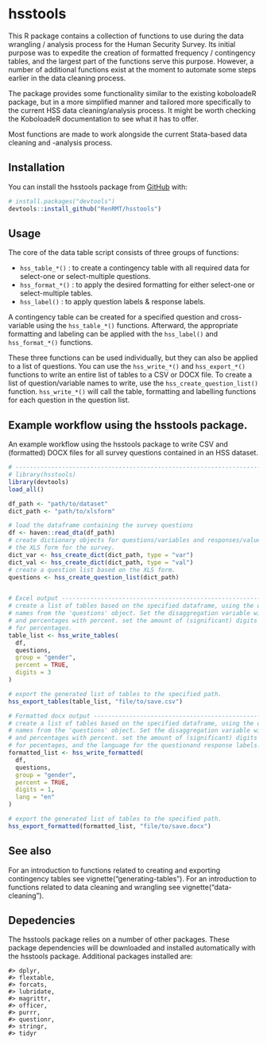 
<!-- README.md is generated from README.Rmd. Please edit that file -->

# hsstools

<!-- badges: start -->
<!-- badges: end -->

This R package contains a collection of functions to use during the data
wrangling / analysis process for the Human Security Survey. Its initial
purpose was to expedite the creation of formatted frequency /
contingency tables, and the largest part of the functions serve this
purpose. However, a number of additional functions exist at the moment
to automate some steps earlier in the data cleaning process.

The package provides some functionality similar to the existing
koboloadeR package, but in a more simplified manner and tailored more
specifically to the current HSS data cleaning/analysis process. It might
be worth checking the KoboloadeR documentation to see what it has to
offer.

Most functions are made to work alongside the current Stata-based data
cleaning and -analysis process.

## Installation

You can install the hsstools package from [GitHub](https://github.com/)
with:

<!-- change github directory to pax-owned account -->

``` r
# install.packages("devtools")
devtools::install_github("RenRMT/hsstools")
```

## Usage

The core of the data table script consists of three groups of functions:

-   `hss_table_*()` : to create a contingency table with all required
    data for select-one or select-multiple questions.
-   `hss_format_*()` : to apply the desired formatting for either
    select-one or select-multiple tables.
-   `hss_label()` : to apply question labels & response labels.

A contingency table can be created for a specified question and
cross-variable using the `hss_table_*()` functions. Afterward, the
appropriate formatting and labeling can be applied with the
`hss_label()` and `hss_format_*()` functions.

These three functions can be used individually, but they can also be
applied to a list of questions. You can use the `hss_write_*()` and
`hss_export_*()` functions to write an entire list of tables to a CSV or
DOCX file. To create a list of question/variable names to write, use the
`hss_create_question_list()` function. `hss_write_*()` will call the
table, formatting and labelling functions for each question in the
question list.

## Example workflow using the hsstools package.

An example workflow using the hsstools package to write CSV and
(formatted) DOCX files for all survey questions contained in an HSS
dataset.

``` r
# -------------------------------------------------------------------------
# library(hsstools)
library(devtools)
load_all()

df_path <- "path/to/dataset"
dict_path <- "path/to/xlsform"

# load the dataframe containing the survey questions
df <- haven::read_dta(df_path)
# create dictionary objects for questions/variables and responses/values based on
# the XLS form for the survey.
dict_var <- hss_create_dict(dict_path, type = "var")
dict_val <- hss_create_dict(dict_path, type = "val")
# create a question list based on the XLS form.
questions <- hss_create_question_list(dict_path)


# Excel output ------------------------------------------------------------
# create a list of tables based on the specified dataframe, using the question 
# names from the 'questions' object. Set the disaggregation variable with group, 
# and percentages with percent. set the amount of (significant) digits to show 
# for percentages.
table_list <- hss_write_tables(
  df,
  questions,
  group = "gender",
  percent = TRUE,
  digits = 3
)

# export the generated list of tables to the specified path.
hss_export_tables(table_list, "file/to/save.csv")

# Formatted docx output ---------------------------------------------------
# create a list of tables based on the specified dataframe, using the question 
# names from the 'questions' object. Set the disaggregation variable with group, 
# and percentages with percent. set the amount of (significant) digits to show 
# for pecentages, and the language for the questionand response labels.
formatted_list <- hss_write_formatted(
  df,
  questions,
  group = "gender",
  percent = TRUE,
  digits = 1,
  lang = "en"
)

# export the generated list of tables to the specified path.
hss_export_formatted(formatted_list, "file/to/save.docx")
```

## See also

For an introduction to functions related to creating and exporting
contingency tables see vignette(“generating-tables”). For an
introduction to functions related to data cleaning and wrangling see
vignette(“data-cleaning”).

## Depedencies

The hsstools package relies on a number of other packages. These package
dependencies will be downloaded and installed automatically with the
hsstools package. Additional packages installed are:

    #> dplyr,
    #> flextable,
    #> forcats,
    #> lubridate,
    #> magrittr,
    #> officer,
    #> purrr,
    #> questionr,
    #> stringr,
    #> tidyr
